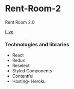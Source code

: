 # Rent-Room-2

Rent Room 2.0

[Live](https://rent-room-2.herokuapp.com)

### Technologies and libraries

- React
- Redux
- Reselect
- Styled Components
- Contentful
- Hosting- Heroku
